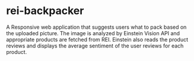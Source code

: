 # rei-backpacker
A Responsive web application that suggests users what to pack based on the uploaded picture. The image is analyzed by Einstein Vision API and appropriate products are fetched from REI. Einstein also reads the product reviews and displays the average sentiment of the user reviews for each product. 
